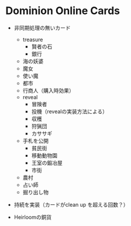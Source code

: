 # Dominion Online Cards

* 非同期処理の無いカード
  * treasure
    * 賢者の石
    * 銀行
  * 海の妖婆
  * 魔女
  * 使い魔
  * 都市
  * 行商人（購入時効果）
  * reveal
    * 冒険者
    * 投機（revealの実装方法による）
    * 収穫
    * 狩猟団
    * カササギ
  * 手札を公開
    * 貧民街
    * 移動動物園
    * 王室の鍛冶屋
    * 市街
  * 農村
  * 占い師
  * 掘り出し物

* 持続を実装（カードがclean up を超える回数？）
* Heirloomの銅貨
